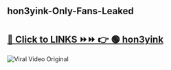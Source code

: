 
 ## hon3yink-Only-Fans-Leaked

# <h2><a href="https://clipsfans.com/hon3yink&ref=git">🔗 Click to LINKS ⏩⏩ 👉 🟢 hon3yink </a></h2>

<a href="https://clipsfans.com/hon3yink&ref=git" rel="nofollow" data-target="animated-image.originalLink"><img src="https://i.ibb.co.com/xMMVF88/686577567.gif" alt="Viral Video Original" style="max-width: 100%; display: inline-block;" data-target="animated-image.originalImage"></a>
